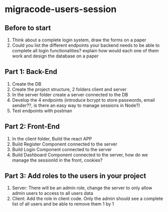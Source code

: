 # migracode-users-session

## Before to start
1. Think about a complete login system, draw the forms on a paper
2. Could you list the different endpoints your backend needs to be able to complete all login functionalities? explain how would each one of them work and design the database on a paper

## Part 1: Back-End
1. Create the DB
2. Create the project structure, 2 folders client and server
3. In the server folder create a server connected to the DB
4. Develop the 4 endpoints (introduce bcrypt to store passwords, email sender??, is there an easy way to manage sessions in Node?)
5. Test endpoints with postman

## Part 2: Front-End
1. In the client folder, Build the react APP
2. Build Register Component connected to the server
3. Build Login Component connected to the server
4. Build Dashboard Component connected to the server, how do we manage the sessionId in the front, cookies?

## Part 3: Add roles to the users in your project
1. Server: There will be an admin role, change the server to only allow admin users to access to all users data
2. Client: Add the role in client code. Only the admin should see a complete list of all users and be able to remove them 1 by 1
